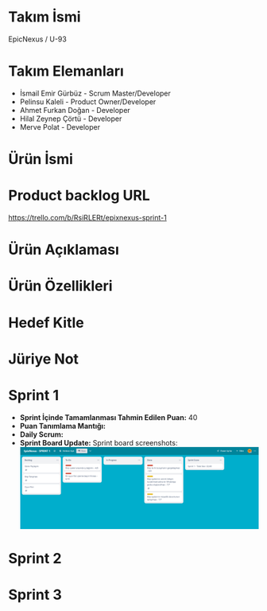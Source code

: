 # Takım İsmi
EpicNexus / U-93
# Takım Elemanları
* İsmail Emir Gürbüz - Scrum Master/Developer
* Pelinsu Kaleli - Product Owner/Developer
* Ahmet Furkan Doğan - Developer
* Hilal Zeynep Çörtü - Developer
* Merve Polat - Developer
# Ürün İsmi
# Product backlog URL 
https://trello.com/b/RsiRLERt/epixnexus-sprint-1
# Ürün Açıklaması
# Ürün Özellikleri 
# Hedef Kitle
# Jüriye Not
# Sprint 1 
* **Sprint İçinde Tamamlanması Tahmin Edilen Puan:** 40
* **Puan Tanımlama Mantığı:** 
* **Daily Scrum:**
* **Sprint Board Update:** Sprint board screenshots:
  <img src="https://github.com/iemirg/epicNexus-oua/blob/main/sprint1%20documents/sprint-1.png" width="auto">

# Sprint 2
# Sprint 3

